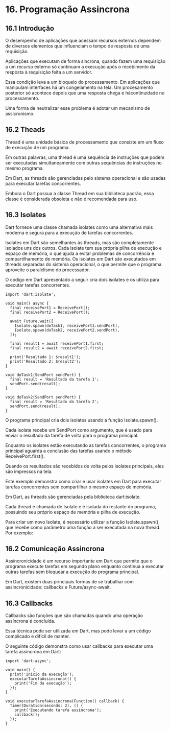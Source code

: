 # 16. Programação Assincrona #

## 16.1 Introdução ##
>
O desempenho de aplicações que acessam recursos externos dependem de diversos 
elementos que influenciam o tempo de resposta de uma requisição.  
>
>
Aplicações que executam de forma sincrona, quando fazem uma requisição a 
um recurso externo só continuam a execução após o recebimento da resposta à
requisição feita a um servidor.
>
>
Essa condição leva a um bloqueio do processamento. Em aplicações que manipulam 
interfaces há um congelamento na tela. Um procesamento posterior só acontece 
depois que uma resposta chega e hácontinuidade no processamento. 
>
Uma forma de neutralizar esse problema é adotar um mecanismo de assicronismo. 
>

## 16.2 Theads ##
>
Thread é uma unidade básica de processamento que consiste em um fluxo de execução 
de um programa.
>
Em outras palavras, uma thread é uma sequência de instruções que podem ser 
executadas simultaneamente com outras sequências de instruções no mesmo programa. 
>

>
Em Dart, as threads são gerenciadas pelo sistema operacional e são usadas para executar 
tarefas concorrentes.
>
>
Embora o Dart possua a classe Thread em sua biblioteca padrão, essa classe é 
considerada obsoleta e não é recomendada para uso. 
>
## 16.3 Isolates ##
>
Dart fornece uma classe chamada isolates como uma alternativa mais moderna e 
segura para a execução de tarefas concorrentes.
>
>
Isolates em Dart são semelhantes às threads, mas são completamente isolados uns dos outros. Cada isolate tem sua própria pilha de execução e espaço de memória, o que ajuda a evitar problemas de concorrência e compartilhamento de memória. Os isolates em Dart são executados em threads separadas do sistema operacional, o que permite que o programa aproveite o paralelismo do processador.
>
>
O código em Dart apresentado a seguir cria dois isolates e os utiliza para 
executar tarefas concorrentes.
>
>
```
import 'dart:isolate';

void main() async {
  final receivePort1 = ReceivePort();
  final receivePort2 = ReceivePort();

  await Future.wait([
    Isolate.spawn(doTask1, receivePort1.sendPort),
    Isolate.spawn(doTask2, receivePort2.sendPort),
  ]);

  final result1 = await receivePort1.first;
  final result2 = await receivePort2.first;

  print('Resultado 1: $result1');
  print('Resultado 2: $result2');
}

void doTask1(SendPort sendPort) {
  final result = 'Resultado da tarefa 1';
  sendPort.send(result);
}

void doTask2(SendPort sendPort) {
  final result = 'Resultado da tarefa 2';
  sendPort.send(result);
}
```
>
>
O programa principal cria dois isolates usando a função Isolate.spawn(). 
>
>
Cada isolate recebe um SendPort como argumento, que é usado para enviar o 
resultado da tarefa de volta para o programa principal.
>
>
Enquanto os isolates estão executando as tarefas concorrentes, o programa 
principal aguarda a conclusão das tarefas usando o método ReceivePort.first(). 
>
>
Quando os resultados são recebidos de volta pelos isolates principais, eles são 
impressos na tela.
>
>
Este exemplo demonstra como criar e usar isolates em Dart para executar tarefas 
concorrentes sem compartilhar o mesmo espaço de memória.
>



>




>
Em Dart, as threads são gerenciadas pela biblioteca dart:isolate. 
>
>
Cada thread é chamada de Isolate e é isolada do restante do programa, 
possuindo seu próprio espaço de memória e pilha de execução.
>
>
Para criar um novo Isolate, é necessário utilizar a função Isolate.spawn(), 
que recebe como parâmetro uma função a ser executada na nova thread. Por exemplo:
>


## 16.2 Comunicação Assincrona ##
>
Assincronicidade é um recurso importante em Dart que permite que o programa 
execute tarefas em segundo plano enquanto continua a executar outras tarefas 
sem bloquear a execução do programa principal. 
>
>
Em Dart, existem duas principais formas de se trabalhar com assincronicidade: 
callbacks e Future/async-await.
>

## 16.3 Callbacks ##
>
Callbacks são funções que são chamadas quando uma operação assíncrona é concluída.
>
>
 Essa técnica pode ser utilizada em Dart, mas pode levar a um código complicado 
 e difícil de manter. 
 >
 >
 O seguinte código demonstra como usar callbacks para executar uma 
 tarefa assíncrona em Dart:
>
```
import 'dart:async';

void main() {
  print('Início da execução');
  executarTarefaAssincrona(() {
    print('Fim da execução');
  });
}

void executarTarefaAssincrona(Function() callback) {
  Timer(Duration(seconds: 2), () {
    print('Executando tarefa assíncrona');
    callback();
  });
}

```

